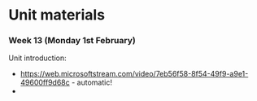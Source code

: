 # Unit materials

### Week 13 (Monday 1st February)

Unit introduction:

* https://web.microsoftstream.com/video/7eb56f58-8f54-49f9-a9e1-49600ff9d68c - automatic!
* 
